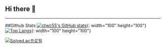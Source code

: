 ## Hi there 👋
---

##Github Stats
[![ctwc55's GitHub stats](https://github-readme-stats.vercel.app/api?username=ctwc55&theme=algolia)](https://github.com/anuraghazra/github-readme-stats){: width="100" height="100"}[![Top Langs](https://github-readme-stats.vercel.app/api/top-langs/?username=ctwc55&layout=compact)](https://github.com/anuraghazra/github-readme-stats){: width="100" height="100"}

[![Solved.ac프로필](http://mazassumnida.wtf/api/v2/generate_badge?boj=ctwc55)](https://solved.ac/ctwc55)

<!--
**ctwc55/ctwc55** is a ✨ _special_ ✨ repository because its `README.md` (this file) appears on your GitHub profile.

Here are some ideas to get you started:

- 🔭 I’m currently working on ...
- 🌱 I’m currently learning ...
- 👯 I’m looking to collaborate on ...
- 🤔 I’m looking for help with ...
- 💬 Ask me about ...
- 📫 How to reach me: ...
- 😄 Pronouns: ...
- ⚡ Fun fact: ...
-->
